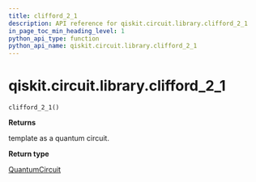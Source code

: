```yaml
---
title: clifford_2_1
description: API reference for qiskit.circuit.library.clifford_2_1
in_page_toc_min_heading_level: 1
python_api_type: function
python_api_name: qiskit.circuit.library.clifford_2_1
---
```


<span id="qiskit-circuit-library-clifford-2-1" />

# qiskit.circuit.library.clifford\_2\_1

<span id="qiskit.circuit.library.clifford_2_1" />

`clifford_2_1()`

**Returns**

template as a quantum circuit.

**Return type**

[QuantumCircuit](qiskit.circuit.QuantumCircuit "qiskit.circuit.QuantumCircuit")

